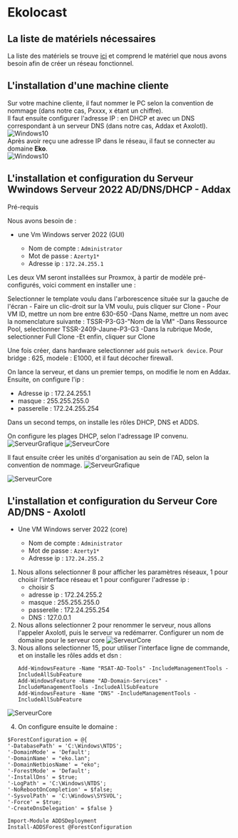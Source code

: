 # Ekolocast

## La liste de matériels nécessaires
La liste des matériels se trouve [ici](Ressources/S02_ListeMatériels)  et comprend le matériel que nous avons besoin afin de créer un réseau fonctionnel.

## L'installation d'une machine cliente
Sur votre machine cliente, il faut nommer le PC selon la convention de nommage (dans notre cas, Pxxxx, x étant un chiffre).  
Il faut ensuite configurer l'adresse IP : en DHCP et avec un DNS correspondant à un serveur DNS (dans notre cas, Addax et Axolotl).  
![Windows10](/Ressources/S02_Changement_DNS.png)  
Après avoir reçu une adresse IP dans le réseau, il faut se connecter au domaine **Eko**.  
![Windows10](/Ressources/S02_Ajout_au_domaine.png)  


## L'installation et configuration du Serveur Wwindows Serveur 2022 AD/DNS/DHCP - Addax

Pré-requis

Nous avons besoin de :

   - une Vm Windows server 2022 (GUI)
       
       - Nom de compte : `Administrator`
       - Mot de passe : `Azerty1*`
       - Adresse ip : `172.24.255.1`

  
   
  Les deux VM seront installées sur Proxmox, à partir de modèle pré-configurés, voici comment en installer une :
  
  Selectionner le template voulu dans l'arborescence située sur la gauche de l'écran
    - Faire un clic-droit sur la VM voulu, puis cliquer sur Clone
    - Pour VM ID, mettre un nom bre entre 630-650
    -Dans Name, mettre un nom avec la nomenclature suivante : TSSR-P3-G3-"Nom de la VM"
    -Dans Ressource Pool, selectionner TSSR-2409-Jaune-P3-G3
    -Dans la rubrique Mode, selectionner Full Clone
    -Et enfin, cliquer sur Clone

Une fois créer, dans hardware selectionner `add` puis `network device`.
Pour bridge : 625, modele : E1000, et il faut décocher firewall.

On lance la serveur, et dans un premier temps, on modifie le nom en Addax.
Ensuite, on configure l'ip :
- Adresse ip : 172.24.255.1
- masque : 255.255.255.0
- passerelle : 172.24.255.254

Dans un second temps, on installe les rôles DHCP, DNS et ADDS.

On configure les plages DHCP, selon l'adressage IP convenu.
![ServeurGrafique](/Ressources/S02_WindowsServerGraphique.png)
![ServeurCore](/Ressources/S02_WindowsServerGraphiqueDHCP.png)


Il faut ensuite créer les unités d'organisation au sein de l'AD, selon la convention de nommage.
![ServeurGrafique](/Ressources/S02_WindowsServerGraphiqueADDS.png)


![ServeurCore](/Ressources/S02_WindowsServerGraphiqueDNS.png)
## L'installation et configuration du Serveur Core AD/DNS - Axolotl

  - Une VM Windows server 2022 (core)

      - Nom de compte : `Administrator`
       - Mot de passe : `Azerty1*`
       - Adresse ip : `172.24.255.2`
   
1. Nous allons selectionner 8 pour afficher les paramètres réseaux, 1 pour choisir l'interface réseau et 1 pour configurer l'adresse ip :
      - choisir S
      - adresse ip : 172.24.255.2
      - masque : 255.255.255.0
      - passerelle : 172.24.255.254
      - DNS : 127.0.0.1
2. Nous allons selectionner 2 pour renommer le serveur, nous allons l'appeler Axolotl, puis le serveur va redémarrer.
   Configurer un nom de domaine pour le serveur core
![ServeurCore](/Ressources/S02_WindowsServerCore.png)
3. Nous allons selectionner 15, pour utiliser l'interface ligne de commande, et on installe les rôles adds et dsn :
   ```   
   Add-WindowsFeature -Name "RSAT-AD-Tools" -IncludeManagementTools -IncludeAllSubFeature
   Add-WindowsFeature -Name "AD-Domain-Services" -IncludeManagementTools -IncludeAllSubFeature
   Add-WindowsFeature -Name "DNS" -IncludeManagementTools -IncludeAllSubFeature
   ```   
![ServeurCore](/Ressources/S02_install_adds_core.png)

4. On configure ensuite le domaine :

```
$ForestConfiguration = @{
'-DatabasePath' = 'C:\Windows\NTDS';
'-DomainMode' = 'Default';
'-DomainName' = "eko.lan";
'-DomainNetbiosName' = "eko";
'-ForestMode' = 'Default';
'-InstallDns' = $true;
'-LogPath' = 'C:\Windows\NTDS';
'-NoRebootOnCompletion' = $false;
'-SysvolPath' = 'C:\Windows\SYSVOL';
'-Force' = $true;
'-CreateDnsDelegation' = $false }

Import-Module ADDSDeployment
Install-ADDSForest @ForestConfiguration
```
